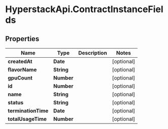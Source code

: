# HyperstackApi.ContractInstanceFields

## Properties

Name | Type | Description | Notes
------------ | ------------- | ------------- | -------------
**createdAt** | **Date** |  | [optional] 
**flavorName** | **String** |  | [optional] 
**gpuCount** | **Number** |  | [optional] 
**id** | **Number** |  | [optional] 
**name** | **String** |  | [optional] 
**status** | **String** |  | [optional] 
**terminationTime** | **Date** |  | [optional] 
**totalUsageTime** | **Number** |  | [optional] 


